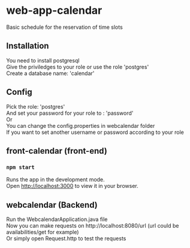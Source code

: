 # web-app-calendar
Basic schedule for the reservation of time slots

## Installation

You need to install postgresql \
Give the priviledges to your role or use the role 'postgres' \
Create a database name: 'calendar'

## Config
Pick the role: 'postgres' \
And set your password for your role to : 'password' \
Or \
You can change the config.properties in webcalendar folder \
If you want to set another username or password according to your role 

## front-calendar (front-end)

### `npm start`

Runs the app in the development mode.\
Open [http://localhost:3000](http://localhost:3000) to view it in your browser. 


## webcalendar (Backend)

Run the WebcalendarApplication.java file\
Now you can make requests on http://localhost:8080/url (url could be availabilities/get for example) \
Or simply open Request.http to test the requests 
